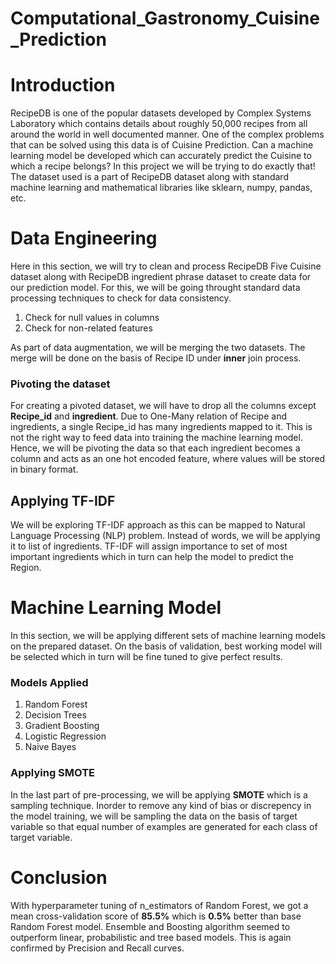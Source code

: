 # Computational_Gastronomy_Cuisine_Prediction

# Introduction
RecipeDB is one of the popular datasets developed by Complex Systems Laboratory which contains details about roughly 50,000 recipes from all around the world in well documented manner. One of the complex problems that can be solved using this data is of Cuisine Prediction. Can a machine learning model be developed which can accurately predict the Cuisine to which a recipe belongs? In this project we will be trying to do exactly that! The dataset used is a part of RecipeDB dataset along with standard machine learning and mathematical libraries like sklearn, numpy, pandas, etc.

# Data Engineering
Here in this section, we will try to clean and process RecipeDB Five Cuisine dataset along with RecipeDB ingredient phrase dataset to create data for our prediction model.
For this, we will be going throught standard data processing techniques to check for data consistency.


1.   Check for null values in columns
2.   Check for non-related features

As part of data augmentation, we will be merging the two datasets. The merge will be done on the basis of Recipe ID under **inner** join process.

### Pivoting the dataset
For creating a pivoted dataset, we will have to drop all the columns except **Recipe_id** and **ingredient**. Due to One-Many relation of Recipe and ingredients, a single Recipe_id has many ingredients mapped to it. This is not the right way to feed data into training the machine learning model. Hence, we will be pivoting the data so that each ingredient becomes a column and acts as an one hot encoded feature, where values will be stored in binary format.

## Applying TF-IDF

We will be exploring TF-IDF approach as this can be mapped to Natural Language Processing (NLP) problem. Instead of words, we will be applying it to list of ingredients. TF-IDF will assign importance to set of most important ingredients which in turn can help the model to predict the Region.

# Machine Learning Model

In this section, we will be applying different sets of machine learning models on the prepared dataset. On the basis of validation, best working model will be selected which in turn will be fine tuned to give perfect results.
### Models Applied
1.  Random Forest
2.  Decision Trees
3.  Gradient Boosting
4.  Logistic Regression
5.  Naive Bayes

### Applying SMOTE
In the last part of pre-processing, we will be applying **SMOTE** which is a sampling technique. Inorder to remove any kind of bias or discrepency in the model training, we will be sampling the data on the basis of target variable so that equal number of examples are generated for each class of target variable.

# Conclusion
With hyperparameter tuning of n_estimators of Random Forest, we got a mean cross-validation score of **85.5%** which is **0.5%** better than base Random Forest model. Ensemble and Boosting algorithm seemed to outperform linear, probabilistic and tree based models. This is again confirmed by Precision and Recall curves.
